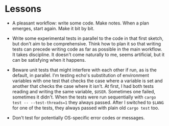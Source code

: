 # Lessons

- A pleasant workflow: write some code. Make notes. When a plan emerges, start again. Make it bit by bit.

- Write some experimental tests in parallel to the code in that first sketch, but don't aim to be comprehensive. Think how to plan it so that writing tests can precede writing code as far as possible in the main workflow. It takes discipline. It doesn't come naturally to me, seems artificial, but it can be satisfying when it happens.

- Beware unit tests that might interfere with each other if run, as is the default, in parallel. I'm testing echo's substitution of environment variables with one test that checks the case where a variable is set and another that checks the case where it isn't. At first, I had both tests reading and writing the same variable, `$USER`. Sometimes one failed, sometimes it didn't. When the tests were run sequentially with `cargo test -- --test-threads=1` they always passed. After I switched to `$LANG` for one of the tests, they always passed with plain old `cargo test` too.

- Don't test for potentially OS-specific error codes or messages.
